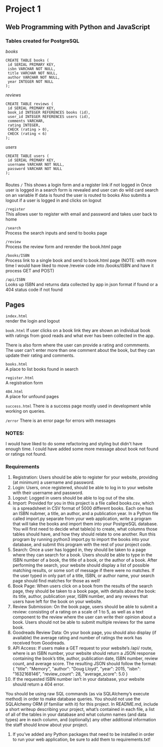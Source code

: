 # Project 1

## Web Programming with Python and JavaScript

### Tables created for PostgreSQL
*books*
```
CREATE TABLE books (
 id SERIAL PRIMARY KEY,
 isbn VARCHAR NOT NULL,
 title VARCHAR NOT NULL,
 author VARCHAR NOT NULL,
 year INTEGER NOT NULL
); 
```
*reviews* 
```
CREATE TABLE reviews (
 id SERIAL PRIMARY KEY,
 book_id INTEGER REFERENCES books (id),
 user_id INTEGER REFERENCES users (id),
 comments VARCHAR,
 rating INTEGER,
 CHECK (rating > 0),
 CHECK (rating < 6)
);
```
*users* 
```
CREATE TABLE users (
 id SERIAL PRIMARY KEY,
 username VARCHAR NOT NULL,
 password VARCHAR NOT NULL
); 
```
###
Routes
`/`
This shows a login form and a register link if not logged in
Once user is logged in a search form is revealed and user can do wild card search on an variable
If data is found the user is routed to books
Also submits a logout if a user is logged in and clicks on logout

`/register`  
This allows user to register with email and password and takes user back to home

`/search`  
Process the search inputs and send to books page

`/review`  
Process the review form and rerender the book.html page

`/books/ISBN`  
Process link to a single book and send to book.html page (NOTE: with more time I would have liked to move /reveiw code into /books/ISBN and have it process GET and POST)

`/api/ISBN`  
Looks up ISBN and returns data collected by app in json format if found or a 404 status code if not found

## Pages

`index.html`  
render the login and logout 

`book.html` 
If user clicks on a book link they are shown an individual book with ratings from good reads and what ever has been collected in the app.  

There is also form where the user can provide a rating and commments.  The user can't enter more than one comment about the book, but they can update their rating and comments.

`books.html`  
A place to list books found in search

`register.html`  
A registration form
 
`404.html`    
A place for unfound pages


`success.html`
There is a success page mostly used in development while working on queries.

`/error`
There is an error page for errors with messages

### NOTES:
I would have liked to do some refactoring and styling but didn't have enough time.  I could have added some more message about book not found or ratings not found.




### Requirements  

1. Registration: Users should be able to register for your website, providing (at minimum) a username and password.
1. Login: Users, once registered, should be able to log in to your website with their username and password.
1. Logout: Logged in users should be able to log out of the site.
1. Import: Provided for you in this project is a file called books.csv, which is a spreadsheet in CSV format of 5000 different books. Each one has an ISBN nubmer, a title, an author, and a publication year. In a Python file called import.py separate from your web application, write a program that will take the books and import them into your PostgreSQL database. You will first need to decide what table(s) to create, what columns those tables should have, and how they should relate to one another. Run this program by running python3 import.py to import the books into your database, and submit this program with the rest of your project code.
1. Search: Once a user has logged in, they should be taken to a page where they can search for a book. Users should be able to type in the ISBN number of a book, the title of a book, or the author of a book. After performing the search, your website should display a list of possible matching results, or some sort of message if there were no matches. If the user typed in only part of a title, ISBN, or author name, your search page should find matches for those as well!
1. Book Page: When users click on a book from the results of the search page, they should be taken to a book page, with details about the book: its title, author, publication year, ISBN number, and any reviews that users have left for the book on your website.
1. Review Submission: On the book page, users should be able to submit a review: consisting of a rating on a scale of 1 to 5, as well as a text component to the review where the user can write their opinion about a book. Users should not be able to submit multiple reviews for the same book.
1. Goodreads Review Data: On your book page, you should also display (if available) the average rating and number of ratings the work has received from Goodreads.
1. API Access: If users make a GET request to your website’s /api/<isbn> route, where <isbn> is an ISBN number, your website should return a JSON response containing the book’s title, author, publication date, ISBN number, review count, and average score. The resulting JSON should follow the format:
{
    "title": "Memory",
    "author": "Doug Lloyd",
    "year": 2015,
    "isbn": "1632168146",
    "review_count": 28,
    "average_score": 5.0
}
1. If the requested ISBN number isn’t in your database, your website should return a 404 error.

You should be using raw SQL commands (as via SQLAlchemy’s execute method) in order to make database queries. You should not use the SQLAlchemy ORM (if familiar with it) for this project.
In README.md, include a short writeup describing your project, what’s contained in each file, a list of all of the tables in your database and what column names (and data types) are in each column, and (optionally) any other additional information the staff should know about your project.
1. If you’ve added any Python packages that need to be installed in order to run your web application, be sure to add them to requirements.txt!
